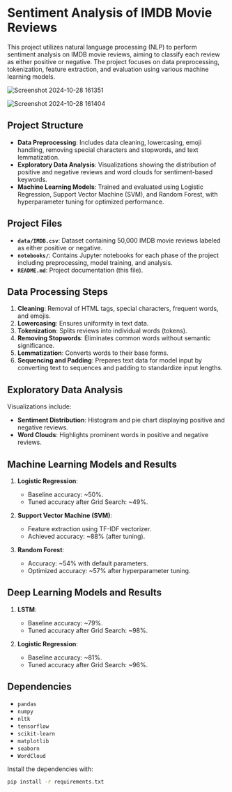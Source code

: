 # Sentiment Analysis of IMDB Movie Reviews

This project utilizes natural language processing (NLP) to perform sentiment analysis on IMDB movie reviews, aiming to classify each review as either positive or negative. The project focuses on data preprocessing, tokenization, feature extraction, and evaluation using various machine learning models.

![Screenshot 2024-10-28 161351](https://github.com/user-attachments/assets/8abfaef9-387d-46c3-8e46-03b6b4c53588)

![Screenshot 2024-10-28 161404](https://github.com/user-attachments/assets/a40c3f14-c575-4958-9780-874bd051ddde)

## Project Structure

- **Data Preprocessing**: Includes data cleaning, lowercasing, emoji handling, removing special characters and stopwords, and text lemmatization.
- **Exploratory Data Analysis**: Visualizations showing the distribution of positive and negative reviews and word clouds for sentiment-based keywords.
- **Machine Learning Models**: Trained and evaluated using Logistic Regression, Support Vector Machine (SVM), and Random Forest, with hyperparameter tuning for optimized performance.
  
## Project Files

- **`data/IMDB.csv`**: Dataset containing 50,000 IMDB movie reviews labeled as either positive or negative.
- **`notebooks/`**: Contains Jupyter notebooks for each phase of the project including preprocessing, model training, and analysis.
- **`README.md`**: Project documentation (this file).

## Data Processing Steps

1. **Cleaning**: Removal of HTML tags, special characters, frequent words, and emojis.
2. **Lowercasing**: Ensures uniformity in text data.
3. **Tokenization**: Splits reviews into individual words (tokens).
4. **Removing Stopwords**: Eliminates common words without semantic significance.
5. **Lemmatization**: Converts words to their base forms.
6. **Sequencing and Padding**: Prepares text data for model input by converting text to sequences and padding to standardize input lengths.

## Exploratory Data Analysis

Visualizations include:
- **Sentiment Distribution**: Histogram and pie chart displaying positive and negative reviews.
- **Word Clouds**: Highlights prominent words in positive and negative reviews.

## Machine Learning Models and Results

1. **Logistic Regression**:
   - Baseline accuracy: ~50%.
   - Tuned accuracy after Grid Search: ~49%.
   
2. **Support Vector Machine (SVM)**:
   - Feature extraction using TF-IDF vectorizer.
   - Achieved accuracy: ~88% (after tuning).
   
3. **Random Forest**:
   - Accuracy: ~54% with default parameters.
   - Optimized accuracy: ~57% after hyperparameter tuning.
  
  ## Deep Learning Models and Results
  
1. **LSTM**:
   - Baseline accuracy: ~79%.
   - Tuned accuracy after Grid Search: ~98%.
  
1. **Logistic Regression**:
   - Baseline accuracy: ~81%.
   - Tuned accuracy after Grid Search: ~96%.
     
## Dependencies

- `pandas`
- `numpy`
- `nltk`
- `tensorflow`
- `scikit-learn`
- `matplotlib`
- `seaborn`
- `WordCloud`

Install the dependencies with:
```bash
pip install -r requirements.txt
